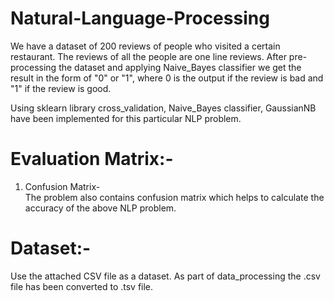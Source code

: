 # Natural-Language-Processing

We have a dataset of 200 reviews of people who visited a certain restaurant. The reviews of all the people are one line reviews.
After pre-processing the dataset and applying Naive_Bayes classifier we get the result in the form of "0" or "1", where 0 is the output if the review is bad and "1" if the review is good.

Using sklearn library  cross_validation, Naive_Bayes classifier, GaussianNB have been implemented for this particular NLP problem.

# Evaluation Matrix:-  

1. Confusion Matrix-  
The problem also contains confusion matrix which helps to calculate the accuracy of the above NLP problem.

# Dataset:-  
Use the attached CSV file as a dataset. As part of data_processing the .csv file has been converted to .tsv file. 
